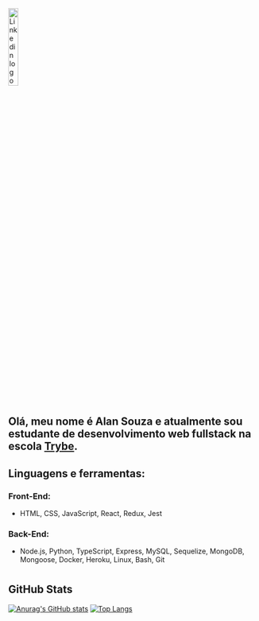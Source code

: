 <a href="https://www.linkedin.com/in/alansouza1">
  <img src="https://content.linkedin.com/content/dam/me/business/en-us/amp/brand-site/v2/bg/LI-Logo.svg.original.svg" alt="Linkedin logo"
	title="Linkedin Alan Souza" width="20%" height="auto" />
</a>

#
## Olá, meu nome é Alan Souza e atualmente sou estudante de desenvolvimento web fullstack na escola [Trybe](https://www.betrybe.com/).

## Linguagens e ferramentas:
### Front-End:
-  HTML, CSS, JavaScript, React, Redux, Jest
### Back-End:
- Node.js, Python, TypeScript, Express, MySQL, Sequelize, MongoDB, Mongoose, Docker, Heroku, Linux, Bash, Git

#
## GitHub Stats

[![Anurag's GitHub stats](https://github-readme-stats.vercel.app/api?username=alansouza1&show_icons=true&theme=dark)](https://github.com/anuraghazra/github-readme-stats)
[![Top Langs](https://github-readme-stats.vercel.app/api/top-langs/?username=alansouza1&show_icons=true&theme=dark)](https://github.com/anuraghazra/github-readme-stats)
